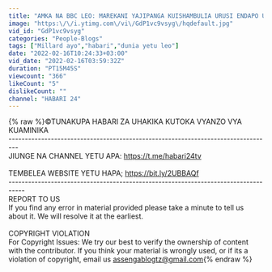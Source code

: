 ```yaml
---
title: "AMKA NA BBC LEO: MAREKANI YAJIPANGA KUISHAMBULIA URUSI ENDAPO URUSI ITAIVAMIA UKRAINE"
image: "https:\/\/i.ytimg.com\/vi\/GdP1vc9vsyg\/hqdefault.jpg"
vid_id: "GdP1vc9vsyg"
categories: "People-Blogs"
tags: ["Millard ayo","habari","dunia yetu leo"]
date: "2022-02-16T10:24:33+03:00"
vid_date: "2022-02-16T03:59:32Z"
duration: "PT15M45S"
viewcount: "366"
likeCount: "5"
dislikeCount: ""
channel: "HABARI 24"
---
```

{% raw %}©TUNAKUPA HABARI ZA UHAKIKA KUTOKA VYANZO VYA KUAMINIKA<br />---------------------------------------------------------------------------------<br />JIUNGE NA CHANNEL YETU APA:  <a rel="nofollow" target="blank" href="https://t.me/habari24tv">https://t.me/habari24tv</a><br /><br />TEMBELEA  WEBSITE YETU HAPA; <a rel="nofollow" target="blank" href="https://bit.ly/2UBBAQf">https://bit.ly/2UBBAQf</a><br />-----------------------------------------------------------------------------------<br />REPORT TO US<br />If you find any  error in material provided  please take a minute to tell us about it. We will resolve it at the earliest.<br /><br />COPYRIGHT VIOLATION<br />For Copyright Issues: We try our best to verify the ownership of content with the contributor. If you think your material is wrongly used, or if its a violation of copyright, email us assengablogtz@gmail.com{% endraw %}
